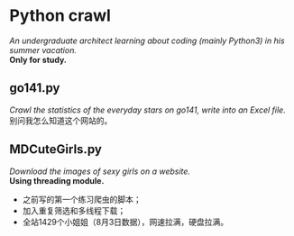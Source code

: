 # Python crawl<br>
*An undergraduate architect learning about coding (mainly Python3) in his summer vacation.*<br>
**Only for study.**<br>
## go141.py<br>
*Crawl the statistics of the everyday stars on go141, write into an Excel file.*<br>
别问我怎么知道这个网站的。<br>
## MDCuteGirls.py<br>
*Download the images of sexy girls on a website.*<br>
**Using threading module.**<br>
* 之前写的第一个练习爬虫的脚本；
* 加入重复筛选和多线程下载；
* 全站1429个小姐姐（8月3日数据），网速拉满，硬盘拉满。
